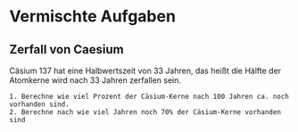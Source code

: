 # Vermischte Aufgaben

## Zerfall von Caesium

Cäsium 137 hat eine Halbwertszeit von 33 Jahren, das heißt die Hälfte der Atomkerne wird nach 33 Jahren zerfallen sein.

    1. Berechne wie viel Prozent der Cäsium-Kerne nach 100 Jahren ca. noch vorhanden sind.
    2. Berechne nach wie viel Jahren noch 70% der Cäsium-Kerne vorhanden sind